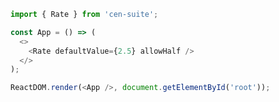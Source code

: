 <!--start-code-->

```js
import { Rate } from 'cen-suite';

const App = () => (
  <>
    <Rate defaultValue={2.5} allowHalf />
  </>
);

ReactDOM.render(<App />, document.getElementById('root'));
```

<!--end-code-->
